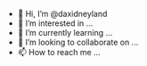 - 👋 Hi, I’m @daxidneyland
- 👀 I’m interested in ...
- 🌱 I’m currently learning ...
- 💞️ I’m looking to collaborate on ...
- 📫 How to reach me ...

<!---
daxidneyland/daxidneyland is a ✨ special ✨ repository because its `README.md` (this file) appears on your GitHub profile.
You can click the Preview link to take a look at your changes.
--->
